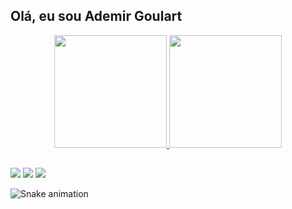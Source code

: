 ## Olá, eu sou Ademir Goulart
<div align="center">
  <a href="https://github.com/ademirgoulart">
  <img height="180em" src="https://github-readme-stats.vercel.app/api?username=ademirgoulart&show_icons=true&theme=dracula&include_all_commits=true&count_private=true"/>
  <img height="180em" src="https://github-readme-stats.vercel.app/api/top-langs/?username=ademirgoulart&layout=compact&langs_count=7&theme=dracula"/>
</div>

  ##
  
<div> 
  <a href="https://www.youtube.com/channel/UCzR5T66_kSJAQi5mrLMdnjg" target="_blank"><img src="https://img.shields.io/badge/YouTube-FF0000?style=for-the-badge&logo=youtube&logoColor=white" target="_blank"></a>  
  <a href = "mailto:ademirgoulart@gmail.com"><img src="https://img.shields.io/badge/-Gmail-%23333?style=for-the-badge&logo=gmail&logoColor=white" target="_blank"></a>
  <a href="https://www.linkedin.com/in/ademirgoulart/" target="_blank"><img src="https://img.shields.io/badge/-LinkedIn-%230077B5?style=for-the-badge&logo=linkedin&logoColor=white" target="_blank"></a> 
  

  
 
  ![Snake animation](https://github.com/ademirgoulart/ademirgoulart/blob/output/github-contribution-grid-snake.svg)
 
</div>
  
<!--
**ademirgoulart/ademirgoulart** is a ✨ _special_ ✨ repository because its `README.md` (this file) appears on your GitHub profile.

Here are some ideas to get you started:

- 🔭 I’m currently working on ...
- 🌱 I’m currently learning ...
- 👯 I’m looking to collaborate on ...
- 🤔 I’m looking for help with ...
- 💬 Ask me about ...
- 📫 How to reach me: ...
- 😄 Pronouns: ...
- ⚡ Fun fact: ...
-->

